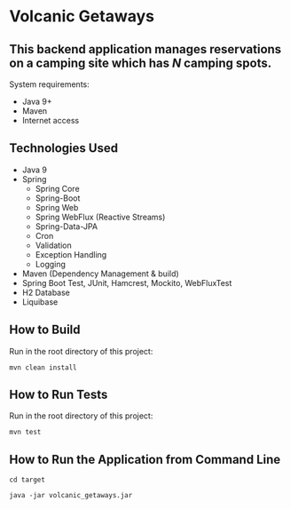 # Volcanic Getaways

## This backend application manages reservations on a camping site which has _N_ camping spots.

System requirements:

- Java 9+
- Maven
- Internet access

## Technologies Used
* Java 9
* Spring 
    * Spring Core
    * Spring-Boot
    * Spring Web
    * Spring WebFlux (Reactive Streams)
    * Spring-Data-JPA 
    * Cron
    * Validation
    * Exception Handling
    * Logging
* Maven (Dependency Management & build)
* Spring Boot Test, JUnit, Hamcrest, Mockito, WebFluxTest
* H2 Database
* Liquibase

## How to Build
Run in the root directory of this project:
```
mvn clean install
```

## How to Run Tests
Run in the root directory of this project:
```
mvn test
```

## How to Run the Application from Command Line

```
cd target                      

java -jar volcanic_getaways.jar
```